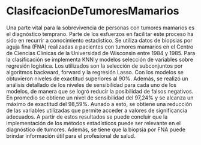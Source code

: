 # ClasifcacionDeTumoresMamarios
Una parte vital para la sobrevivencia de personas con tumores mamarios es el diagnóstico temprano. Parte de los esfuerzos en facilitar este proceso ha sido en recurrir a conocimiento estadístico. Se utiliza datos de biopsias por aguja fina (FNA) realizadas a pacientes con tumores mamarios en el Centro de Ciencias Clínicas de la Universidad de Wisconsin entre 1984 y 1985. Para la clasificación se implementa KNN y modelos selección de variables sobre regresión logística. Los utilizados son la selección de subconjuntos por algoritmos backward, forward y la regresión Lasso. Con los modelos se obtuvieron niveles de exactitud superiores al 90%. Además, se realizó un análisis detallado de los niveles de sensibilidad para cada uno de los modelos, de manera que se logró reducir la posibilidad de falsos negativos. En promedio se obtiene un nivel de sensibilidad del 97,24% y se alcanza un máximo de exactitud del 98,59%. Aunado a esto, se obtiene una reducción de las variables utilizadas que permite acceder a valores de significancia adecuados. A partir de estos resultados se puede concluir que la implementación de los métodos estadísticos puede ser relevante en el diagnóstico de tumores. Además, se tiene que la biopsia por FNA puede brindar información útil para el profesional de salud.
